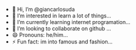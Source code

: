 - 👋 Hi, I’m @giancarlosuda
- 👀 I’m interested in learn a lot of things...
- 🌱 I’m currently learning internet programation...
- 💞️ I’m looking to collaborate on github  ...
- 😄 Pronouns: he/him...
- ⚡ Fun fact: im into famous and fashion...

<!---
giancarlosuda/giancarlosuda is a ✨ special ✨ repository because its `README.md` (this file) appears on your GitHub profile.
You can click the Preview link to take a look at your changes.
--->
